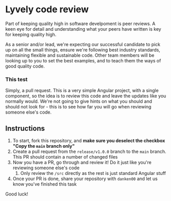 # Lyvely code review

Part of keeping quality high in software develpoment is peer reviews. A keen eye for detail and understanding what your peers have written is key for keeping quality high.

As a senior and/or lead, we're expecting our successful candidate to pick up on all the small things, ensure we're following best industry standards, maintaining flexible and sustainable code. Other team members will be looking up to you to set the best examples, and to teach them the ways of good quality code.

### This test

Simply, a pull request. This is a very simple Angular project, with a single component, so the idea is to review this code and leave the updates like you normally would. We're not going to give hints on what you should and should not look for - this is to see how far you will go when reviewing someone else's code.



## Instructions

1. To start, fork this repository, and **make sure you deselect the checkbox "Copy the `main` branch only"**
2. Create a pull request from the `release/v1.0.0` branch to the `main` branch. This PR should contain a number of changed files
3. Now you have a PR, go through and review it! Do it just like you're reviewing someone else's code
   1. Only review the `/src` directly as the rest is just standard Angular stuff
4. Once your PR is done, share your repository with `danken00` and let us know you've finished this task

Good luck!
